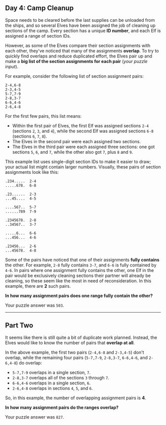 ## Day 4: Camp Cleanup

Space needs to be cleared before the last supplies can be unloaded from the ships, and so several
Elves have been assigned the job of cleaning up sections of the camp. Every section has a unique 
**ID number**, and each Elf is assigned a range of section IDs.

However, as some of the Elves compare their section assignments with each other, they've noticed 
that many of the assignments **overlap**. To try to quickly find overlaps and reduce duplicated 
effort, the Elves pair up and make a **big list of the section assignments for each pair** 
(_your puzzle input_).

For example, consider the following list of section assignment pairs:

```
2-4,6-8
2-3,4-5
5-7,7-9
2-8,3-7
6-6,4-6
2-6,4-8
```

For the first few pairs, this list means:

- Within the first pair of Elves, the first Elf was assigned sections `2-4` (sections `2`, `3`, and `4`), while the second Elf was assigned sections `6-8` (sections `6`, `7`, `8`).
- The Elves in the second pair were each assigned two sections.
- The Elves in the third pair were each assigned three sections: one got sections `5`, `6`, and `7`, while the other also got `7`, plus `8` and `9`.

This example list uses single-digit section IDs to make it easier to draw; your actual list might contain larger numbers. Visually, these pairs of section assignments look like this:

```
.234.....  2-4
.....678.  6-8

.23......  2-3
...45....  4-5

....567..  5-7
......789  7-9

.2345678.  2-8
..34567..  3-7

.....6...  6-6
...456...  4-6

.23456...  2-6
...45678.  4-8
```

Some of the pairs have noticed that one of their assignments **fully contains** the other. For 
example, `2-8` fully contains `3-7`, and `6-6` is fully contained by `4-6`. In pairs where one 
assignment fully contains the other, one Elf in the pair would be exclusively cleaning sections 
their partner will already be cleaning, so these seem like the most in need of reconsideration. 
In this example, there are **2** such pairs.

**In how many assignment pairs does one range fully contain the other?**

Your puzzle answer was `503`.

---

## Part Two

It seems like there is still quite a bit of duplicate work planned. Instead, the Elves would 
like to know the number of pairs that **overlap at all**.

In the above example, the first two pairs (`2-4,6-8` and `2-3,4-5`) don't overlap, while the 
remaining four pairs (`5-7,7-9`, `2-8,3-7`, `6-6,4-6`, and `2-6,4-8`) do overlap:

- `5-7,7-9` overlaps in a single section, `7`.
- `2-8,3-7` overlaps all of the sections `3` through `7`.
- `6-6,4-6` overlaps in a single section, `6`.
- `2-6,4-8` overlaps in sections `4`, `5`, and `6`.

So, in this example, the number of overlapping assignment pairs is **4**.

**In how many assignment pairs do the ranges overlap?**

Your puzzle answer was `827`.
